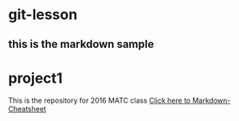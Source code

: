 # git-lesson
## this is the markdown sample
# project1
This is the repository for 2016 MATC class
[Click here to Markdown-Cheatsheet](https://github.com/adam-p/markdown-here/wiki/Markdown-Cheatsheet "Markdown Cheatsheet")
